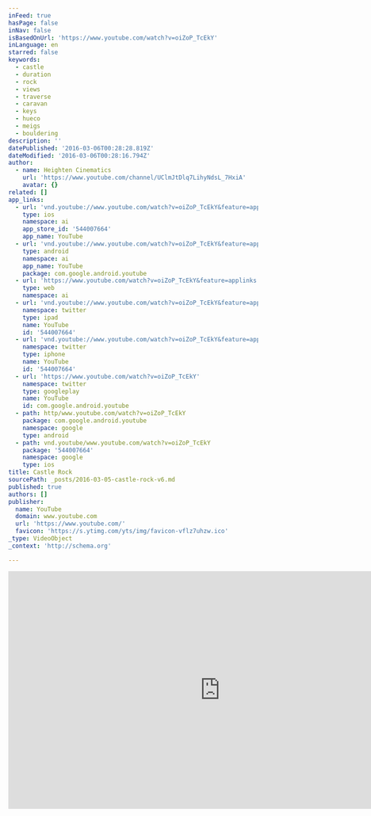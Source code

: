 ```yaml
---
inFeed: true
hasPage: false
inNav: false
isBasedOnUrl: 'https://www.youtube.com/watch?v=oiZoP_TcEkY'
inLanguage: en
starred: false
keywords:
  - castle
  - duration
  - rock
  - views
  - traverse
  - caravan
  - keys
  - hueco
  - meigs
  - bouldering
description: ''
datePublished: '2016-03-06T00:28:28.819Z'
dateModified: '2016-03-06T00:28:16.794Z'
author:
  - name: Heighten Cinematics
    url: 'https://www.youtube.com/channel/UClmJtDlq7LihyNdsL_7HxiA'
    avatar: {}
related: []
app_links:
  - url: 'vnd.youtube://www.youtube.com/watch?v=oiZoP_TcEkY&feature=applinks'
    type: ios
    namespace: ai
    app_store_id: '544007664'
    app_name: YouTube
  - url: 'vnd.youtube://www.youtube.com/watch?v=oiZoP_TcEkY&feature=applinks'
    type: android
    namespace: ai
    app_name: YouTube
    package: com.google.android.youtube
  - url: 'https://www.youtube.com/watch?v=oiZoP_TcEkY&feature=applinks'
    type: web
    namespace: ai
  - url: 'vnd.youtube://www.youtube.com/watch?v=oiZoP_TcEkY&feature=applinks'
    namespace: twitter
    type: ipad
    name: YouTube
    id: '544007664'
  - url: 'vnd.youtube://www.youtube.com/watch?v=oiZoP_TcEkY&feature=applinks'
    namespace: twitter
    type: iphone
    name: YouTube
    id: '544007664'
  - url: 'https://www.youtube.com/watch?v=oiZoP_TcEkY'
    namespace: twitter
    type: googleplay
    name: YouTube
    id: com.google.android.youtube
  - path: http/www.youtube.com/watch?v=oiZoP_TcEkY
    package: com.google.android.youtube
    namespace: google
    type: android
  - path: vnd.youtube/www.youtube.com/watch?v=oiZoP_TcEkY
    package: '544007664'
    namespace: google
    type: ios
title: Castle Rock
sourcePath: _posts/2016-03-05-castle-rock-v6.md
published: true
authors: []
publisher:
  name: YouTube
  domain: www.youtube.com
  url: 'https://www.youtube.com/'
  favicon: 'https://s.ytimg.com/yts/img/favicon-vflz7uhzw.ico'
_type: VideoObject
_context: 'http://schema.org'

---
```

<iframe src="https://cdn.embedly.com/widgets/media.html?src=https%3A%2F%2Fwww.youtube.com%2Fembed%2FoiZoP_TcEkY%3Ffeature%3Doembed&amp;url=https%3A%2F%2Fwww.youtube.com%2Fwatch%3Fv%3DoiZoP_TcEkY&amp;image=https%3A%2F%2Fi.ytimg.com%2Fvi%2FoiZoP_TcEkY%2Fhqdefault.jpg&amp;key=b7d04c9b404c499eba89ee7072e1c4f7&amp;type=text%2Fhtml&amp;schema=youtube" width="854" height="480" scrolling="no" frameborder="0" allowfullscreen="allowfullscreen" style=""></iframe>